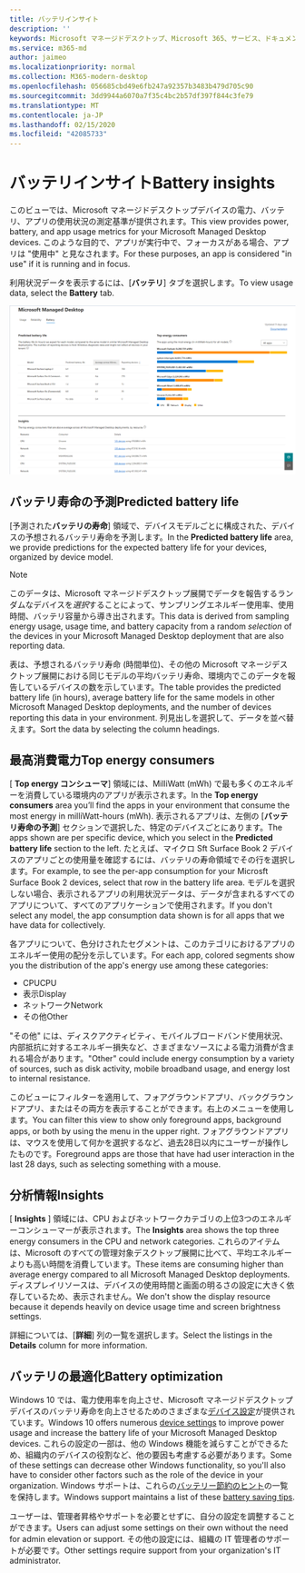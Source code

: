 ```yaml
---
title: バッテリインサイト
description: ''
keywords: Microsoft マネージドデスクトップ、Microsoft 365、サービス、ドキュメント
ms.service: m365-md
author: jaimeo
ms.localizationpriority: normal
ms.collection: M365-modern-desktop
ms.openlocfilehash: 056685cbd49e6fb247a92357b3483b479d705c90
ms.sourcegitcommit: 3dd9944a6070a7f35c4bc2b57df397f844c3fe79
ms.translationtype: MT
ms.contentlocale: ja-JP
ms.lasthandoff: 02/15/2020
ms.locfileid: "42085733"
---
```

# <a name="battery-insights"></a><span data-ttu-id="fdfd2-103">バッテリインサイト</span><span class="sxs-lookup"><span data-stu-id="fdfd2-103">Battery insights</span></span>
<span data-ttu-id="fdfd2-104">このビューでは、Microsoft マネージドデスクトップデバイスの電力、バッテリ、アプリの使用状況の測定基準が提供されます。</span><span class="sxs-lookup"><span data-stu-id="fdfd2-104">This view provides power, battery, and app usage metrics for your Microsoft Managed Desktop devices.</span></span> <span data-ttu-id="fdfd2-105">このような目的で、アプリが実行中で、フォーカスがある場合、アプリは "使用中" と見なされます。</span><span class="sxs-lookup"><span data-stu-id="fdfd2-105">For these purposes, an app is considered "in use" if it is running and in focus.</span></span>

<span data-ttu-id="fdfd2-106">利用状況データを表示するには、[**バッテリ**] タブを選択します。</span><span class="sxs-lookup"><span data-stu-id="fdfd2-106">To view usage data, select the **Battery** tab.</span></span>

![バッテリウィンドウ: 左上にあるデバイスごとのバッテリの寿命、右上のエネルギー消費者 (アプリごと) は、下にある insights の表で予測されます。](../../media/insights_battery.png)

## <a name="predicted-battery-life"></a><span data-ttu-id="fdfd2-109">バッテリ寿命の予測</span><span class="sxs-lookup"><span data-stu-id="fdfd2-109">Predicted battery life</span></span>

<span data-ttu-id="fdfd2-110">[予測された**バッテリの寿命**] 領域で、デバイスモデルごとに構成された、デバイスの予想されるバッテリ寿命を予測します。</span><span class="sxs-lookup"><span data-stu-id="fdfd2-110">In the **Predicted battery life** area, we provide predictions for the expected battery life for your devices, organized by device model.</span></span>

> [!NOTE]
> <span data-ttu-id="fdfd2-111">このデータは、Microsoft マネージドデスクトップ展開でデータを報告するランダムなデバイスを<em>選択</em>することによって、サンプリングエネルギー使用率、使用時間、バッテリ容量から導き出されます。</span><span class="sxs-lookup"><span data-stu-id="fdfd2-111">This data is derived from sampling energy usage, usage time, and battery capacity from a random <em>selection</em> of the devices in your Microsoft Managed Desktop deployment that are also reporting data.</span></span>

<span data-ttu-id="fdfd2-112">表は、予想されるバッテリ寿命 (時間単位)、その他の Microsoft マネージデスクトップ展開における同じモデルの平均バッテリ寿命、環境内でこのデータを報告しているデバイスの数を示しています。</span><span class="sxs-lookup"><span data-stu-id="fdfd2-112">The table provides the predicted battery life (in hours), average battery life for the same models in other Microsoft Managed Desktop deployments, and the number of devices reporting this data in your environment.</span></span> <span data-ttu-id="fdfd2-113">列見出しを選択して、データを並べ替えます。</span><span class="sxs-lookup"><span data-stu-id="fdfd2-113">Sort the data by selecting the column headings.</span></span>



## <a name="top-energy-consumers"></a><span data-ttu-id="fdfd2-114">最高消費電力</span><span class="sxs-lookup"><span data-stu-id="fdfd2-114">Top energy consumers</span></span>

<span data-ttu-id="fdfd2-115">[ **Top energy コンシューマ**] 領域には、MilliWatt (mWh) で最も多くのエネルギーを消費している環境内のアプリが表示されます。</span><span class="sxs-lookup"><span data-stu-id="fdfd2-115">In the **Top energy consumers** area you’ll find the apps in your environment that consume the most energy in milliWatt-hours (mWh).</span></span> <span data-ttu-id="fdfd2-116">表示されるアプリは、左側の [**バッテリ寿命の予測**] セクションで選択した、特定のデバイスごとにあります。</span><span class="sxs-lookup"><span data-stu-id="fdfd2-116">The apps shown are per specific device, which you select in the **Predicted battery life** section to the left.</span></span> <span data-ttu-id="fdfd2-117">たとえば、マイクロ Sft Surface Book 2 デバイスのアプリごとの使用量を確認するには、バッテリの寿命領域でその行を選択します。</span><span class="sxs-lookup"><span data-stu-id="fdfd2-117">For example, to see the per-app consumption for your Microsft Surface Book 2 devices, select that row in the battery life area.</span></span> <span data-ttu-id="fdfd2-118">モデルを選択しない場合、表示されるアプリの利用状況データは、データが含まれるすべてのアプリについて、すべてのアプリケーションで使用されます。</span><span class="sxs-lookup"><span data-stu-id="fdfd2-118">If you don't select any model, the app consumption data shown is for all apps that we have data for collectively.</span></span>

 <span data-ttu-id="fdfd2-119">各アプリについて、色分けされたセグメントは、このカテゴリにおけるアプリのエネルギー使用の配分を示しています。</span><span class="sxs-lookup"><span data-stu-id="fdfd2-119">For each app, colored segments show you the distribution of the app's energy use among these categories:</span></span>

- <span data-ttu-id="fdfd2-120">CPU</span><span class="sxs-lookup"><span data-stu-id="fdfd2-120">CPU</span></span>
- <span data-ttu-id="fdfd2-121">表示</span><span class="sxs-lookup"><span data-stu-id="fdfd2-121">Display</span></span>
- <span data-ttu-id="fdfd2-122">ネットワーク</span><span class="sxs-lookup"><span data-stu-id="fdfd2-122">Network</span></span>
- <span data-ttu-id="fdfd2-123">その他</span><span class="sxs-lookup"><span data-stu-id="fdfd2-123">Other</span></span>

<span data-ttu-id="fdfd2-124">"その他" には、ディスクアクティビティ、モバイルブロードバンド使用状況、内部抵抗に対するエネルギー損失など、さまざまなソースによる電力消費が含まれる場合があります。</span><span class="sxs-lookup"><span data-stu-id="fdfd2-124">"Other" could include energy consumption by a variety of sources, such as disk activity, mobile broadband usage, and energy lost to internal resistance.</span></span> 

<span data-ttu-id="fdfd2-125">このビューにフィルターを適用して、フォアグラウンドアプリ、バックグラウンドアプリ、またはその両方を表示することができます。右上のメニューを使用します。</span><span class="sxs-lookup"><span data-stu-id="fdfd2-125">You can filter this view to show only foreground apps, background apps, or both by using the menu in the upper right.</span></span> <span data-ttu-id="fdfd2-126">フォアグラウンドアプリは、マウスを使用して何かを選択するなど、過去28日以内にユーザーが操作したものです。</span><span class="sxs-lookup"><span data-stu-id="fdfd2-126">Foreground apps are those that have had user interaction in the last 28 days, such as selecting something with a mouse.</span></span>

## <a name="insights"></a><span data-ttu-id="fdfd2-127">分析情報</span><span class="sxs-lookup"><span data-stu-id="fdfd2-127">Insights</span></span>

<span data-ttu-id="fdfd2-128">[ **Insights** ] 領域には、CPU およびネットワークカテゴリの上位3つのエネルギーコンシューマーが表示されます。</span><span class="sxs-lookup"><span data-stu-id="fdfd2-128">The **Insights** area shows the top three energy consumers in the CPU and network categories.</span></span> <span data-ttu-id="fdfd2-129">これらのアイテムは、Microsoft のすべての管理対象デスクトップ展開に比べて、平均エネルギーよりも高い時間を消費しています。</span><span class="sxs-lookup"><span data-stu-id="fdfd2-129">These items are consuming higher than average energy compared to all Microsoft Managed Desktop deployments.</span></span> <span data-ttu-id="fdfd2-130">ディスプレイリソースは、デバイスの使用時間と画面の明るさの設定に大きく依存しているため、表示されません。</span><span class="sxs-lookup"><span data-stu-id="fdfd2-130">We don't show the display resource because it depends heavily on device usage time and screen brightness settings.</span></span> 

<span data-ttu-id="fdfd2-131">詳細については、[**詳細**] 列の一覧を選択します。</span><span class="sxs-lookup"><span data-stu-id="fdfd2-131">Select the listings in the **Details** column for more information.</span></span>

## <a name="battery-optimization"></a><span data-ttu-id="fdfd2-132">バッテリの最適化</span><span class="sxs-lookup"><span data-stu-id="fdfd2-132">Battery optimization</span></span>

<span data-ttu-id="fdfd2-133">Windows 10 では、電力使用率を向上させ、Microsoft マネージドデスクトップデバイスのバッテリ寿命を向上させるためのさまざまな[デバイス設定](https://support.microsoft.com/help/20443/windows-10-battery-saving-tips)が提供されています。</span><span class="sxs-lookup"><span data-stu-id="fdfd2-133">Windows 10 offers numerous [device settings](https://support.microsoft.com/help/20443/windows-10-battery-saving-tips) to improve power usage and increase the battery life of your Microsoft Managed Desktop devices.</span></span> <span data-ttu-id="fdfd2-134">これらの設定の一部は、他の Windows 機能を減らすことができるため、組織内のデバイスの役割など、他の要因も考慮する必要があります。</span><span class="sxs-lookup"><span data-stu-id="fdfd2-134">Some of these settings can decrease other Windows functionality, so you'll also have to consider other factors such as the role of the device in your organization.</span></span> <span data-ttu-id="fdfd2-135">Windows サポートは、これらの[バッテリー節約のヒント](https://support.microsoft.com/help/20443/windows-10-battery-saving-tips)の一覧を保持します。</span><span class="sxs-lookup"><span data-stu-id="fdfd2-135">Windows support maintains a list of these [battery saving tips](https://support.microsoft.com/help/20443/windows-10-battery-saving-tips).</span></span>

<span data-ttu-id="fdfd2-136">ユーザーは、管理者昇格やサポートを必要とせずに、自分の設定を調整することができます。</span><span class="sxs-lookup"><span data-stu-id="fdfd2-136">Users can adjust some settings on their own without the need for admin elevation or support.</span></span> <span data-ttu-id="fdfd2-137">その他の設定には、組織の IT 管理者のサポートが必要です。</span><span class="sxs-lookup"><span data-stu-id="fdfd2-137">Other settings require support from your organization's IT administrator.</span></span>
